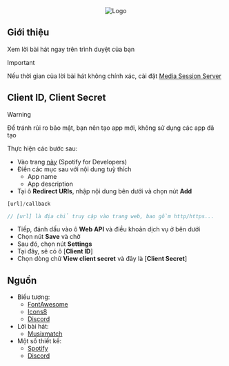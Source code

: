 <div align="center">
    <img src="public/favicon.ico" alt="Logo"></img>
</div>

## Giới thiệu
Xem lời bài hát ngay trên trình duyệt của bạn

> [!IMPORTANT]
> Nếu thời gian của lời bài hát không chính xác, cài đặt [Media Session Server](https://github.com/FlyTri/media-sessions-server)

## Client ID, Client Secret
> [!WARNING]
> Để tránh rủi ro bảo mật, bạn nên tạo app mới, không sử dụng các app đã tạo

Thực hiện các bước sau:
- Vào trang [này](https://developer.spotify.com/dashboard/create) (Spotify for Developers)
- Điền các mục sau với nội dung tuỳ thích
   + App name
   + App description
- Tại ô **Redirect URIs**, nhập nội dung bên dưới và chọn nút **Add**
  
```js
[url]/callback

// [url] là địa chỉ truy cập vào trang web, bao gồm http/https...
```
- Tiếp, đánh dấu vào ô **Web API** và điều khoản dịch vụ ở bên dưới
- Chọn nút **Save** và chờ
- Sau đó, chọn nút **Settings**
- Tại đây, sẽ có ô [**Client ID**]
- Chọn dòng chữ **View client secret** và đây là [**Client Secret**]
## Nguồn
- Biểu tượng:
  + [FontAwesome](https://fontawesome.com/)
  + [Icons8](https://icons8.com/)
  + [Discord](https://discord.com/)
- Lời bài hát:
  + [Musixmatch](https://musixmatch.com/)
- Một số thiết kế:
  + [Spotify](https://spotify.com/)
  + [Discord](https://discord.com/)
